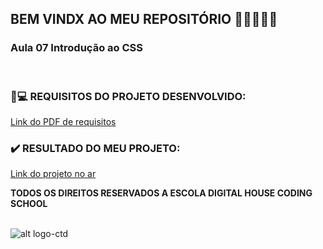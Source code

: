 ## BEM VINDX AO MEU REPOSITÓRIO 👩‍💻👩‍💻✨

### __Aula 07 Introdução ao CSS__

<br>


### 📃💻 REQUISITOS DO PROJETO DESENVOLVIDO: 
[Link do PDF de requisitos](https://github.com/soareslil/-ctd-1bi-frontend1-a7/blob/main/Mesa%20de%20Trabalho%20-%20Aula%2007.docx.pdf)

### ✔️ RESULTADO DO MEU PROJETO:  
[Link do projeto no ar](https://soareslil.github.io/-ctd-1bi-frontend1-a7/) 


__TODOS OS DIREITOS RESERVADOS A ESCOLA DIGITAL HOUSE CODING SCHOOL__
<br> <br>

![alt logo-ctd](https://vidadeempresa.com.br/wp-content/uploads/2021/02/curso.png)
